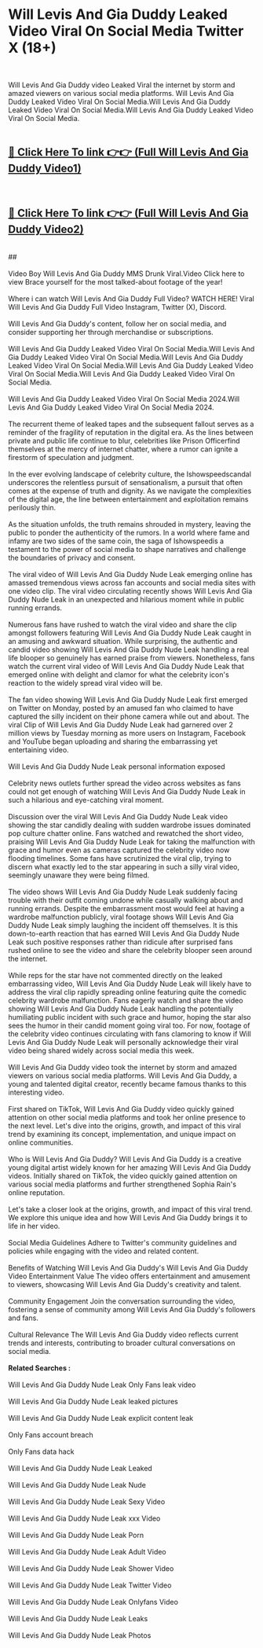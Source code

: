 # Will Levis And Gia Duddy Leaked Video Viral On Social Media Twitter X (18+) <br>
<br>

Will Levis And Gia Duddy video Leaked Viral the internet by storm and amazed viewers on various social media platforms. Will Levis And Gia Duddy Leaked Video Viral On Social Media.Will Levis And Gia Duddy Leaked Video Viral On Social Media.Will Levis And Gia Duddy Leaked Video Viral On Social Media.<br>
 <br>

##  <a href="https://play.trustnlinepharmacy.us?title=Full Will_Levis_And_Gia_Duddy&ref=git">🔴 Click Here To link 👉👉 (Full Will Levis And Gia Duddy Video1)</a><br>
  <br>

##  <a href="https://play.trustnlinepharmacy.us?title=Full Will_Levis_And_Gia_Duddy&ref=git">🔴 Click Here To link 👉👉 (Full Will Levis And Gia Duddy Video2)</a><br>
  <br>
  ##


  <br>

  <br>
Video Boy Will Levis And Gia Duddy MMS Drunk Viral.Video Click here to view Brace yourself for the most talked-about footage of the year!
<br><br>
Where i can watch Will Levis And Gia Duddy Full Video? WATCH HERE! Viral Will Levis And Gia Duddy Full Video Instagram, Twitter (X), Discord.
<br><br>
Will Levis And Gia Duddy's content, follow her on social media, and consider supporting her through merchandise or subscriptions.
<br><br>
Will Levis And Gia Duddy Leaked Video Viral On Social Media.Will Levis And Gia Duddy Leaked Video Viral On Social Media.Will Levis And Gia Duddy Leaked Video Viral On Social Media.Will Levis And Gia Duddy Leaked Video Viral On Social Media.Will Levis And Gia Duddy Leaked Video Viral On Social Media.
<br><br>
Will Levis And Gia Duddy Leaked Video Viral On Social Media 2024.Will Levis And Gia Duddy Leaked Video Viral On Social Media 2024.
<br><br>
The recurrent theme of leaked tapes and the subsequent fallout serves as a reminder of the fragility of reputation in the digital era. As the lines between private and public life continue to blur, celebrities like Prison Officerfind themselves at the mercy of internet chatter, where a rumor can ignite a firestorm of speculation and judgment.
<br><br>
In the ever evolving landscape of celebrity culture, the Ishowspeedscandal underscores the relentless pursuit of sensationalism, a pursuit that often comes at the expense of truth and dignity. As we navigate the complexities of the digital age, the line between entertainment and exploitation remains perilously thin.
<br><br>
As the situation unfolds, the truth remains shrouded in mystery, leaving the public to ponder the authenticity of the rumors. In a world where fame and infamy are two sides of the same coin, the saga of Ishowspeedis a testament to the power of social media to shape narratives and challenge the boundaries of privacy and consent.
<br><br>
The viral video of Will Levis And Gia Duddy Nude Leak emerging online has amassed tremendous views across fan accounts and social media sites with one video clip. The viral video circulating recently shows Will Levis And Gia Duddy Nude Leak in an unexpected and hilarious moment while in public running errands.
<br><br>
Numerous fans have rushed to watch the viral video and share the clip amongst followers featuring Will Levis And Gia Duddy Nude Leak caught in an amusing and awkward situation. While surprising, the authentic and candid video showing Will Levis And Gia Duddy Nude Leak handling a real life blooper so genuinely has earned praise from viewers. Nonetheless, fans watch the current viral video of Will Levis And Gia Duddy Nude Leak that emerged online with delight and clamor for what the celebrity icon's reaction to the widely spread viral video will be.
<br><br>
The fan video showing Will Levis And Gia Duddy Nude Leak first emerged on Twitter on Monday, posted by an amused fan who claimed to have captured the silly incident on their phone camera while out and about. The viral Clip of Will Levis And Gia Duddy Nude Leak had garnered over 2 million views by Tuesday morning as more users on Instagram, Facebook and YouTube began uploading and sharing the embarrassing yet entertaining video.
<br><br>
Will Levis And Gia Duddy Nude Leak personal information exposed
<br><br>
Celebrity news outlets further spread the video across websites as fans could not get enough of watching Will Levis And Gia Duddy Nude Leak in such a hilarious and eye-catching viral moment.
<br><br>
Discussion over the viral Will Levis And Gia Duddy Nude Leak video showing the star candidly dealing with sudden wardrobe issues dominated pop culture chatter online. Fans watched and rewatched the short video, praising Will Levis And Gia Duddy Nude Leak for taking the malfunction with grace and humor even as cameras captured the celebrity video now flooding timelines. Some fans have scrutinized the viral clip, trying to discern what exactly led to the star appearing in such a silly viral video, seemingly unaware they were being filmed.
<br><br>
The video shows Will Levis And Gia Duddy Nude Leak suddenly facing trouble with their outfit coming undone while casually walking about and running errands. Despite the embarrassment most would feel at having a wardrobe malfunction publicly, viral footage shows Will Levis And Gia Duddy Nude Leak simply laughing the incident off themselves. It is this down-to-earth reaction that has earned Will Levis And Gia Duddy Nude Leak such positive responses rather than ridicule after surprised fans rushed online to see the video and share the celebrity blooper seen around the internet.
<br><br>
While reps for the star have not commented directly on the leaked embarrassing video, Will Levis And Gia Duddy Nude Leak will likely have to address the viral clip rapidly spreading online featuring quite the comedic celebrity wardrobe malfunction. Fans eagerly watch and share the video showing Will Levis And Gia Duddy Nude Leak handling the potentially humiliating public incident with such grace and humor, hoping the star also sees the humor in their candid moment going viral too. For now, footage of the celebrity video continues circulating with fans clamoring to know if Will Levis And Gia Duddy Nude Leak will personally acknowledge their viral video being shared widely across social media this week.
<br><br>
Will Levis And Gia Duddy video took the internet by storm and amazed viewers on various social media platforms. Will Levis And Gia Duddy, a young and talented digital creator, recently became famous thanks to this interesting video.
<br><br>
First shared on TikTok, Will Levis And Gia Duddy video quickly gained attention on other social media platforms and took her online presence to the next level. Let's dive into the origins, growth, and impact of this viral trend by examining its concept, implementation, and unique impact on online communities.
<br><br>
Who is Will Levis And Gia Duddy? Will Levis And Gia Duddy is a creative young digital artist widely known for her amazing Will Levis And Gia Duddy videos. Initially shared on TikTok, the video quickly gained attention on various social media platforms and further strengthened Sophia Rain's online reputation.
<br><br>
Let's take a closer look at the origins, growth, and impact of this viral trend. We explore this unique idea and how Will Levis And Gia Duddy brings it to life in her video.
<br><br>
Social Media Guidelines Adhere to Twitter's community guidelines and policies while engaging with the video and related content.
<br><br>
Benefits of Watching Will Levis And Gia Duddy's Will Levis And Gia Duddy Video Entertainment Value The video offers entertainment and amusement to viewers, showcasing Will Levis And Gia Duddy's creativity and talent.
<br><br>
Community Engagement Join the conversation surrounding the video, fostering a sense of community among Will Levis And Gia Duddy's followers and fans.
<br><br>
Cultural Relevance The Will Levis And Gia Duddy video reflects current trends and interests, contributing to broader cultural conversations on social media.
<br><br>
<strong>Related Searches :</strong>
<br><br>
Will Levis And Gia Duddy Nude Leak Only Fans leak video
<br><br>
Will Levis And Gia Duddy Nude Leak leaked pictures
<br><br>
Will Levis And Gia Duddy Nude Leak explicit content leak
<br><br>
Only Fans account breach
<br><br>
Only Fans data hack
<br><br>
Will Levis And Gia Duddy Nude Leak Leaked
<br><br>
Will Levis And Gia Duddy Nude Leak Nude
<br><br>
Will Levis And Gia Duddy Nude Leak Sexy Video
<br><br>
Will Levis And Gia Duddy Nude Leak xxx Video
<br><br>
Will Levis And Gia Duddy Nude Leak Porn
<br><br>
Will Levis And Gia Duddy Nude Leak Adult Video
<br><br>
Will Levis And Gia Duddy Nude Leak Shower Video
<br><br>
Will Levis And Gia Duddy Nude Leak Twitter Video
<br><br>
Will Levis And Gia Duddy Nude Leak Onlyfans Video
<br><br>
Will Levis And Gia Duddy Nude Leak Leaks
<br><br>
Will Levis And Gia Duddy Nude Leak Photos